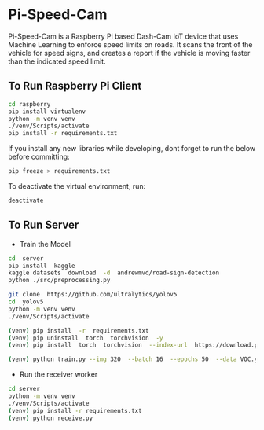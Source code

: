 #  Pi-Speed-Cam
Pi-Speed-Cam is a Raspberry Pi based Dash-Cam IoT device that uses Machine Learning to enforce speed limits on roads. It scans the front of the vehicle for speed signs, and creates a report if the vehicle is moving faster than the indicated speed limit.
## To Run Raspberry Pi Client
```bash
cd raspberry
pip install virtualenv
python -m venv venv
./venv/Scripts/activate
pip install -r requirements.txt
```
If you install any new libraries while developing, dont forget to run the below before committing:
```bash
pip freeze > requirements.txt
```
To deactivate the virtual environment, run:
```bash
deactivate
```

##  To Run Server
- Train the Model
```bash
cd  server
pip install  kaggle
kaggle datasets  download  -d  andrewmvd/road-sign-detection
python ./src/preprocessing.py

git clone  https://github.com/ultralytics/yolov5
cd  yolov5
python -m venv venv
./venv/Scripts/activate

(venv) pip install  -r  requirements.txt
(venv) pip uninstall  torch  torchvision  -y
(venv) pip install  torch  torchvision  --index-url  https://download.pytorch.org/whl/cu121

(venv) python train.py --img 320  --batch 16  --epochs 50  --data VOC.yaml --weights yolov5s.pt --workers 2
```
- Run the receiver worker
```bash
cd server
python -m venv venv
./venv/Scripts/activate
(venv) pip install -r requirements.txt
(venv) python receive.py
```